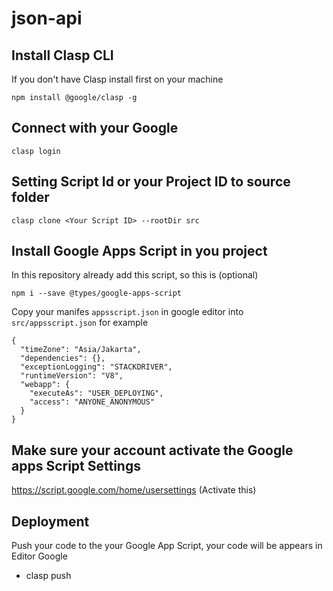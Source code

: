 # json-api

## Install Clasp CLI
If you don't have Clasp install first on your machine
```
npm install @google/clasp -g
```

## Connect with your Google
```
clasp login
```

## Setting Script Id or your Project ID to source folder
```
clasp clone <Your Script ID> --rootDir src
```

## Install Google Apps Script in you project
In this repository already add this script, so this is (optional)
```
npm i --save @types/google-apps-script
```

Copy your manifes `appsscript.json` in google editor into `src/appsscript.json` for example
```
{
  "timeZone": "Asia/Jakarta",
  "dependencies": {},
  "exceptionLogging": "STACKDRIVER",
  "runtimeVersion": "V8",
  "webapp": {
    "executeAs": "USER_DEPLOYING",
    "access": "ANYONE_ANONYMOUS"
  }
}
```

## Make sure your account activate the Google apps Script Settings
https://script.google.com/home/usersettings (Activate this)


## Deployment
Push your code to the your Google App Script, your code will be appears in Editor Google
- clasp push
